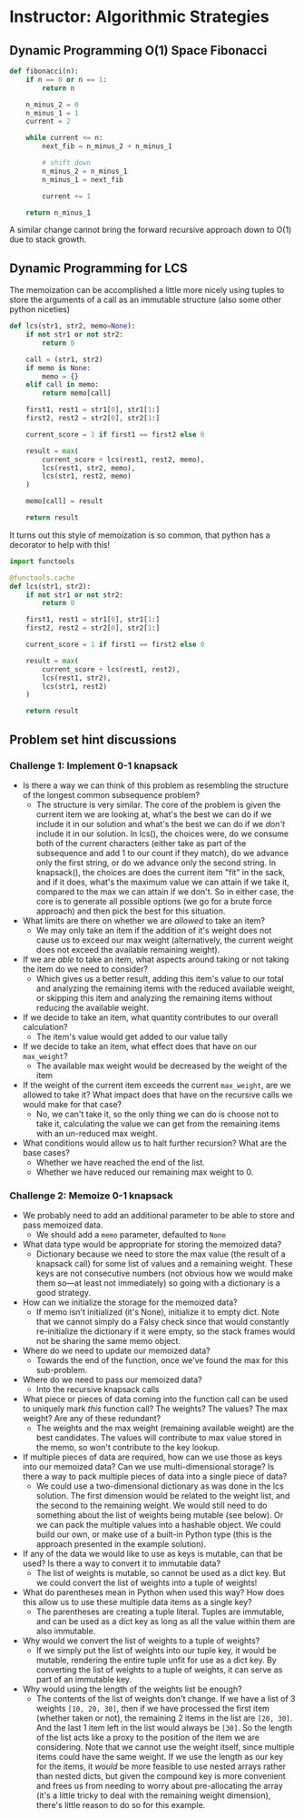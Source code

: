 # Instructor: Algorithmic Strategies

## Dynamic Programming O(1) Space Fibonacci

```python
def fibonacci(n):
    if n == 0 or n == 1:
        return n

    n_minus_2 = 0
    n_minus_1 = 1
    current = 2

    while current <= n:
        next_fib = n_minus_2 + n_minus_1

        # shift down
        n_minus_2 = n_minus_1
        n_minus_1 = next_fib

        current += 1

    return n_minus_1
```

A similar change cannot bring the forward recursive approach down to O(1) due to stack growth.

## Dynamic Programming for LCS

The memoization can be accomplished a little more nicely using tuples to store the arguments of a call as an immutable structure (also some other python niceties)

```python
def lcs(str1, str2, memo=None):
    if not str1 or not str2:
        return 0

    call = (str1, str2)
    if memo is None:
        memo = {}
    elif call in memo:
        return memo[call]

    first1, rest1 = str1[0], str1[1:]
    first2, rest2 = str2[0], str2[1:]

    current_score = 1 if first1 == first2 else 0

    result = max(
        current_score + lcs(rest1, rest2, memo),
        lcs(rest1, str2, memo),
        lcs(str1, rest2, memo)
    )

    memo[call] = result

    return result
```

It turns out this style of memoization is so common, that python has a decorator to help with this!

```python
import functools

@functools.cache
def lcs(str1, str2):
    if not str1 or not str2:
        return 0

    first1, rest1 = str1[0], str1[1:]
    first2, rest2 = str2[0], str2[1:]

    current_score = 1 if first1 == first2 else 0

    result = max(
        current_score + lcs(rest1, rest2),
        lcs(rest1, str2),
        lcs(str1, rest2)
    )

    return result
```

## Problem set hint discussions

### Challenge 1: Implement 0-1 knapsack
- Is there a way we can think of this problem as resembling the structure of the longest common subsequence problem?
  - The structure is very similar. The core of the problem is given the current item we are looking at, what's the best we can do if we include it in our solution and what's the best we can do if we _don't_ include it in our solution. In lcs(), the choices were, do we consume both of the current characters (either take as part of the subsequence and add 1 to our count if they match), do we advance only the first string, or do we advance only the second string. In knapsack(), the choices are does the current item "fit" in the sack, and if it does, what's the maximum value we can attain if we take it, compared to the max we can attain if we don't. So in either case, the core is to generate all possible options (we go for a brute force approach) and then pick the best for this situation.
- What limits are there on whether we are _allowed_ to take an item?
  - We may only take an item if the addition of it's weight does not cause us to exceed our max weight (alternatively, the current weight does not exceed the available remaining weight).
- If we are _able_ to take an item, what aspects around taking or not taking the item do we need to consider?
  - Which gives us a better result, adding this item's value to our total and analyzing the remaining items with the reduced available weight, or skipping this item and analyzing the remaining items without reducing the available weight.
- If we decide to take an item, what quantity contributes to our overall calculation?
  - The item's value would get added to our value tally
- If we decide to take an item, what effect does that have on our `max_weight`?
  - The available max weight would be decreased by the weight of the item
- If the weight of the current item exceeds the current `max_weight`, are we allowed to take it? What impact does that have on the recursive calls we would make for that case?
  - No, we can't take it, so the only thing we can do is choose not to take it, calculating the value we can get from the remaining items with an un-reduced max weight.
- What conditions would allow us to halt further recursion? What are the base cases?
  - Whether we have reached the end of the list.
  - Whether we have reduced our remaining max weight to 0.

### Challenge 2: Memoize 0-1 knapsack

- We probably need to add an additional parameter to be able to store and pass memoized data.
  - We should add a `memo` parameter, defaulted to `None`
- What data type would be appropriate for storing the memoized data?
  - Dictionary because we need to store the max value (the result of a knapsack call) for some list of values and a remaining weight. These keys are not consecutive numbers (not obvious how we would make them so—at least not immediately) so going with a dictionary is a good strategy.
- How can we initialize the storage for the memoized data?
  - If memo isn't initialized (it's None), initialize it to empty dict. Note that we cannot simply do a Falsy check since that would constantly re-initialize the dictionary if it were empty, so the stack frames would not be sharing the same memo object.
- Where do we need to update our memoized data?
  - Towards the end of the function, once we've found the max for this sub-problem.
- Where do we need to pass our memoized data?
  - Into the recursive knapsack calls
- What piece or pieces of data coming into the function call can be used to uniquely mark _this_ function call? The weights? The values? The max weight? Are any of these redundant?
  - The weights and the max weight (remaining available weight) are the best candidates. The values will contribute to max value stored in the memo, so won't contribute to the key lookup.
- If multiple pieces of data are required, how can we use those as keys into our memoized data? Can we use multi-dimensional storage? Is there a way to pack multiple pieces of data into a single piece of data?
  - We could use a two-dimensional dictionary as was done in the lcs solution. The first dimension would be related to the weight list, and the second to the remaining weight. We would still need to do something about the list of weights being mutable (see below). Or we can pack the multiple values into a hashable object. We could build our own, or make use of a built-in Python type (this is the approach presented in the example solution).
- If any of the data we would like to use as keys is mutable, can that be used? Is there a way to convert it to immutable data?
  - The list of weights is mutable, so cannot be used as a dict key. But we could convert the list of weights into a tuple of weights!
- What do parentheses mean in Python when used this way? How does this allow us to use these multiple data items as a single key?
  - The parentheses are creating a tuple literal. Tuples are immutable, and can be used as a dict key as long as all the value within them are also immutable.
- Why would we convert the list of weights to a tuple of weights?
  - If we simply put the list of weights into our tuple key, it would be mutable, rendering the entire tuple unfit for use as a dict key. By converting the list of weights to a tuple of weights, it can serve as part of an immutable key.
- Why would using the length of the weights list be enough?
  - The contents of the list of weights don't change. If we have a list of 3 weights `[10, 20, 30]`, then if we have processed the first item (whether taken or not), the remaining 2 items in the list are `[20, 30]`. And the last 1 item left in the list would always be `[30]`. So the length of the list acts like a proxy to the position of the item we are considering. Note that we cannot use the weight itself, since multiple items could have the same weight. If we use the length as our key for the items, it _would_ be more feasible to use nested arrays rather than nested dicts, but given the compound key is more convenient and frees us from needing to worry about pre-allocating the array (it's a little tricky to deal with the remaining weight dimension), there's little reason to do so for this example.
